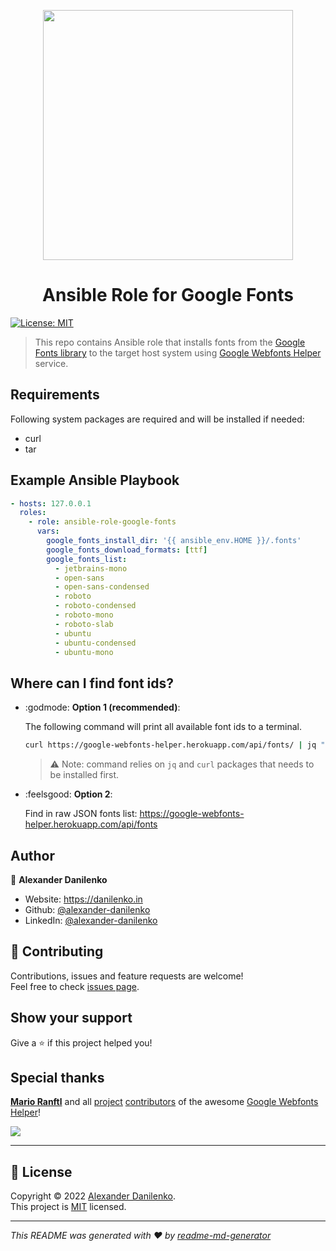 <p align="center">
  <img src="https://upload.wikimedia.org/wikipedia/commons/e/ee/Google_Fonts_logo.svg" width="400" />
</p>

<h1 align="center">
  Ansible Role for Google Fonts
</h1>

<p>
  <a href="./LICENSE" target="_blank">
    <img alt="License: MIT" src="https://img.shields.io/badge/License-MIT-green.svg?style=for-the-badge" />
  </a>
</p>

> This repo contains Ansible role that installs fonts from the [Google Fonts library](https://fonts.google.com/) to the target host system using <a href="https://google-webfonts-helper.herokuapp.com/">Google Webfonts Helper</a> service.

## Requirements

Following system packages are required and will be installed if needed:

- curl
- tar

## Example Ansible Playbook

```yaml
- hosts: 127.0.0.1
  roles:
    - role: ansible-role-google-fonts
      vars:
        google_fonts_install_dir: '{{ ansible_env.HOME }}/.fonts'
        google_fonts_download_formats: [ttf]
        google_fonts_list:
          - jetbrains-mono
          - open-sans
          - open-sans-condensed
          - roboto
          - roboto-condensed
          - roboto-mono
          - roboto-slab
          - ubuntu
          - ubuntu-condensed
          - ubuntu-mono
```
## Where can I find font ids?

- :godmode: **Option 1 (recommended)**: 
  
  The following command will print all available font ids to a terminal.

  ```bash
  curl https://google-webfonts-helper.herokuapp.com/api/fonts/ | jq ".[].id" | sort
  ```
  > ⚠️ Note: command relies on `jq` and `curl` packages that needs to be installed first.

- :feelsgood: **Option 2**:

  Find in raw JSON fonts list: https://google-webfonts-helper.herokuapp.com/api/fonts

## Author

👤 **Alexander Danilenko**

* Website: https://danilenko.in
* Github: [@alexander-danilenko](https://github.com/alexander-danilenko)
* LinkedIn: [@alexander-danilenko](https://linkedin.com/in/alexander-danilenko)


## 🤝 Contributing

Contributions, issues and feature requests are welcome!<br />Feel free to check [issues page](https://github.com/alexander-danilenko/ansible-role-google-fonts/issues).

## Show your support

Give a ⭐️ if this project helped you!

## Special thanks

**[Mario Ranftl](https://github.com/majodev)** and all [project](https://github.com/majodev/google-webfonts-helper) [contributors](https://github.com/majodev/google-webfonts-helper/graphs/contributors) of the awesome [Google Webfonts Helper](https://google-webfonts-helper.herokuapp.com/)!

<img src="https://badges.pufler.dev/contributors/majodev/google-webfonts-helper?bots=false&size=42" />

---

## 📝 License

Copyright © 2022 [Alexander Danilenko](https://github.com/alexander-danilenko).<br />
This project is [MIT](./LICENSE) licensed.

***
_This README was generated with ❤️ by [readme-md-generator](https://github.com/kefranabg/readme-md-generator)_